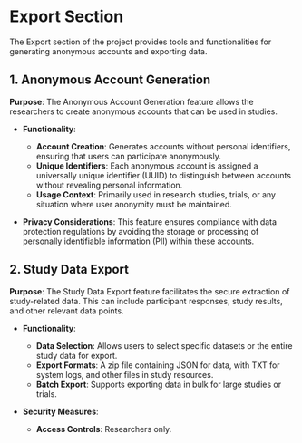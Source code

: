 # Export Section

The Export section of the project provides tools and functionalities for generating anonymous accounts and exporting data.

## 1. Anonymous Account Generation

**Purpose**: The Anonymous Account Generation feature allows the researchers to create anonymous accounts that can be used in studies.

- **Functionality**:
    - **Account Creation**: Generates accounts without personal identifiers, ensuring that users can participate anonymously.
    - **Unique Identifiers**: Each anonymous account is assigned a universally unique identifier (UUID) to distinguish between accounts without revealing personal information.
    - **Usage Context**: Primarily used in research studies, trials, or any situation where user anonymity must be maintained.

- **Privacy Considerations**: This feature ensures compliance with data protection regulations by avoiding the storage or processing of personally identifiable information (PII) within these accounts.

## 2. Study Data Export

**Purpose**: The Study Data Export feature facilitates the secure extraction of study-related data. This can include participant responses, study results, and other relevant data points.

- **Functionality**:
    - **Data Selection**: Allows users to select specific datasets or the entire study data for export.
    - **Export Formats**: A zip file containing JSON for data, with TXT for system logs, and other files in study resources.
    - **Batch Export**: Supports exporting data in bulk for large studies or trials.

- **Security Measures**:
    - **Access Controls**: Researchers only.

